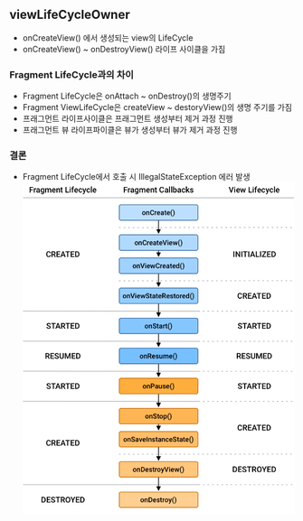 
## viewLifeCycleOwner

- onCreateView() 에서 생성되는 view의 LifeCycle
- onCreateView() ~ onDestroyView() 라이프 사이클을 가짐


### Fragment LifeCycle과의 차이

- Fragment LifeCycle은 onAttach ~ onDestroy()의 생명주기
- Fragment ViewLifeCycle은 createView ~ destoryView()의 생명 주기를 가짐
- 프래그먼트 라이프사이클은 프래그먼트 생성부터 제거 과정 진행 
- 프래그먼트 뷰 라이프파이클은 뷰가 생성부터 뷰가 제거 과정 진행


### 결론

- Fragment LifeCycle에서 호출 시 IllegalStateException 에러 발생
![img.png](img.png)